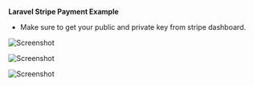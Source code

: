 **Laravel Stripe Payment Example**
- Make sure to get your public and private key from stripe dashboard.

![Screenshot](https://i.imgur.com/8UZbLLM.png)

![Screenshot](https://i.imgur.com/RlKfWSt.png)

![Screenshot](https://i.imgur.com/CV3NPAf.png)